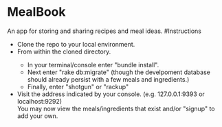 # MealBook
 An app for storing and sharing recipes and meal ideas.
#Instructions
<ul>
<li>Clone the repo to your local environment.</li>
<li>From within the cloned directory.</li>
<ul>
<li>In your terminal/console enter "bundle install".</li>
<li>Next enter "rake db:migrate" (though the develpoment database should already persist with a few meals and ingredients.)
<li>Finally, enter "shotgun" or "rackup" 
</ul>
<li>Visit the address indicated by your console. (e.g. 127.0.0.1:9393 or localhost:9292)</li>
</ol>
 You may now view the meals/ingredients that exist and/or "signup" to add your own.

